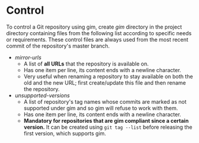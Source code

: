 # Control

To control a Git repository using gim, create *gim* directory in the project directory containing files from the following list according to specific needs or requirements. These control files are always used from the most recent commit of the repository's master branch.

* *mirror-urls*
  * A list of **all URLs** that the repository is available on.
  * Has one item per line, its content ends with a newline character.
  * Very useful when renaming a repository to stay available on both the old and the new URL; first create/update this file and then rename the repository.
* *unsupported-versions*
  * A list of repository's tag names whose commits are marked as not supported under gim and so gim will refuse to work with them.
  * Has one item per line, its content ends with a newline character.
  * **Mandatory for repositories that are gim compliant since a certain version.** It can be created using `git tag --list` before releasing the first version, which supports gim.
